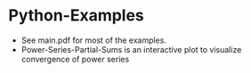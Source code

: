 # Python-Examples

- See main.pdf for most of the examples.
- Power-Series-Partial-Sums is an interactive plot to visualize convergence of power series
